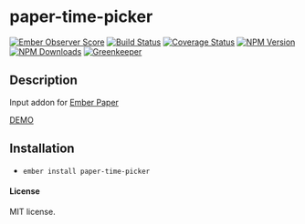 # paper-time-picker

[![Ember Observer Score](http://emberobserver.com/badges/paper-time-picker.svg)](http://emberobserver.com/addons/paper-time-picker)
[![Build Status](https://travis-ci.org/devotox/paper-time-picker.svg)](http://travis-ci.org/devotox/ember-paper-time-picker)
[![Coverage Status](https://coveralls.io/repos/github/devotox/mber-loggly/badge.svg)](https://coveralls.io/github/devotox/empber-paper-time-picker)
[![NPM Version](https://badge.fury.io/js/paper-time-picker.svg)](http://badge.fury.io/js/paper-time-picker)
[![NPM Downloads](https://img.shields.io/npm/dm/paper-time-picker.svg)](https://www.npmjs.org/package/paper-time-picker)
[![Greenkeeper](https://badges.greenkeeper.io/devotox/ember-paper-time-picker.svg)](https://greenkeeper.io/)

## Description
Input addon for [Ember Paper](https://github.com/miguelcobain/ember-paper)

[DEMO](http://devotox.github.io/ember-paper-time-picker)

## Installation
* `ember install paper-time-picker`

#### License
MIT license.
